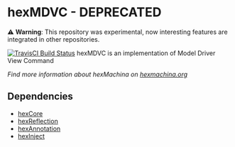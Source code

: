 # hexMDVC - DEPRECATED 

:warning: **Warning**: This repository was experimental, now interesting features are integrated in other repositories.

[![TravisCI Build Status](https://travis-ci.org/DoclerLabs/hexMDVC.svg?branch=master)](https://travis-ci.org/DoclerLabs/hexMDVC)
hexMDVC is an implementation of Model Driver View Command

*Find more information about hexMachina on [hexmachina.org](http://hexmachina.org/)*

## Dependencies

* [hexCore](https://github.com/DoclerLabs/hexCore)
* [hexReflection](https://github.com/DoclerLabs/hexReflection)
* [hexAnnotation](https://github.com/DoclerLabs/hexAnnotation)
* [hexInject](https://github.com/DoclerLabs/hexInject)
	
